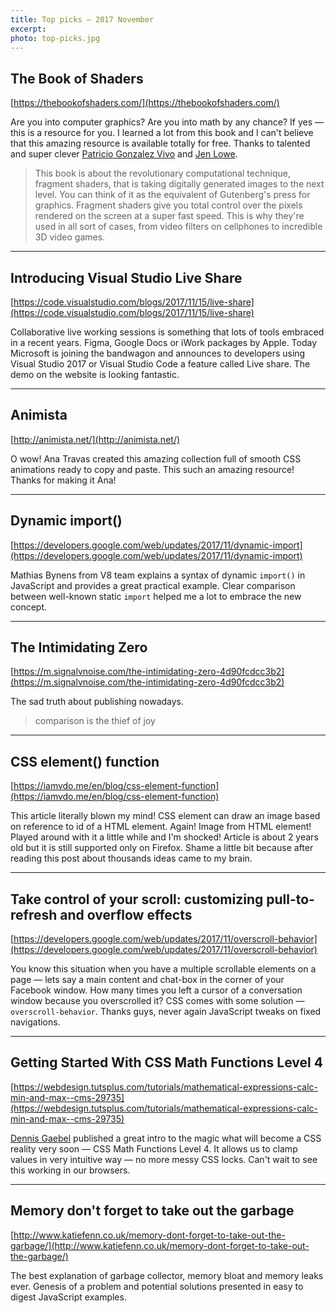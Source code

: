 ```yaml
---
title: Top picks — 2017 November
excerpt: 
photo: top-picks.jpg
---
```


## The Book of Shaders

[https://thebookofshaders.com/](https://thebookofshaders.com/)

Are you into computer graphics? Are you into math by any chance? If yes — this is a resource for you. I learned a lot from this book and I can't believe that this amazing resource is available totally for free. Thanks to talented and super clever [Patricio Gonzalez Vivo](https://twitter.com/patriciogv) and [Jen Lowe](http://jenlowe.net/).

> This book is about the revolutionary computational technique, fragment shaders, that is taking digitally generated images to the next level. You can think of it as the equivalent of Gutenberg's press for graphics. Fragment shaders give you total control over the pixels rendered on the screen at a super fast speed. This is why they're used in all sort of cases, from video filters on cellphones to incredible 3D video games.

- - -

## Introducing Visual Studio Live Share

[https://code.visualstudio.com/blogs/2017/11/15/live-share](https://code.visualstudio.com/blogs/2017/11/15/live-share)

Collaborative live working sessions is something that lots of tools embraced in a recent years. Figma, Google Docs or iWork packages by Apple. Today Microsoft is joining the bandwagon and announces to developers using Visual Studio 2017 or Visual Studio Code a feature called Live share. The demo on the website is looking fantastic.

- - -

## Animista

[http://animista.net/](http://animista.net/)

O wow! Ana Travas created this amazing collection full of smooth CSS animations ready to copy and paste. This such an amazing resource! Thanks for making it Ana!

- - -

## Dynamic import()

[https://developers.google.com/web/updates/2017/11/dynamic-import](https://developers.google.com/web/updates/2017/11/dynamic-import)

Mathias Bynens from V8 team explains a syntax of dynamic `import()` in JavaScript and provides a great practical example. Clear comparison between well-known static `import` helped me a lot to embrace the new concept.

- - -

## The Intimidating Zero

[https://m.signalvnoise.com/the-intimidating-zero-4d90fcdcc3b2](https://m.signalvnoise.com/the-intimidating-zero-4d90fcdcc3b2)

The sad truth about publishing nowadays.

> comparison is the thief of joy

- - -

## CSS element() function

[https://iamvdo.me/en/blog/css-element-function](https://iamvdo.me/en/blog/css-element-function)

This article literally blown my mind! CSS element can draw an image based on reference to id of a HTML element. Again! Image from HTML element! Played around with it a little while and I'm shocked! Article is about 2 years old but it is still supported only on Firefox. Shame a little bit because after reading this post about thousands ideas came to my brain.

- - -

## Take control of your scroll: customizing pull-to-refresh and overflow effects

[https://developers.google.com/web/updates/2017/11/overscroll-behavior](https://developers.google.com/web/updates/2017/11/overscroll-behavior)

You know this situation when you have a multiple scrollable elements on a page — lets say a main content and chat-box in the corner of your Facebook window. How many times you left a cursor of a conversation window because you overscrolled it? CSS comes with some solution — `overscroll-behavior`. Thanks guys, never again JavaScript tweaks on fixed navigations.

- - -

## Getting Started With CSS Math Functions Level 4

[https://webdesign.tutsplus.com/tutorials/mathematical-expressions-calc-min-and-max--cms-29735](https://webdesign.tutsplus.com/tutorials/mathematical-expressions-calc-min-and-max--cms-29735)

[Dennis Gaebel](https://twitter.com/DroidPinkman) published a great intro to the magic what will become a CSS reality very soon — CSS Math Functions Level 4. It allows us to clamp values in very intuitive way — no more messy CSS locks. Can't wait to see this working in our browsers.

- - -

## Memory don't forget to take out the garbage

[http://www.katiefenn.co.uk/memory-dont-forget-to-take-out-the-garbage/](http://www.katiefenn.co.uk/memory-dont-forget-to-take-out-the-garbage/)

The best explanation of garbage collector, memory bloat and memory leaks ever. Genesis of a problem and potential solutions presented in easy to digest JavaScript examples.

